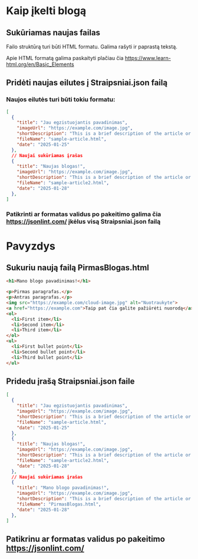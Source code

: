 # Kaip įkelti blogą

## Sukūriamas naujas failas

Failo struktūrą turi būti HTML formatu.
Galima rašyti ir paprastą tekstą.

Apie HTML formatą galima paskaityti plačiau čia https://www.learn-html.org/en/Basic_Elements

## Pridėti naujas eilutes į Straipsniai.json failą

### Naujos eilutės turi būti tokiu formatu:

```json
[
  {
    "title": "Jau egzistuojantis pavadinimas",
    "imageUrl": "https://example.com/image.jpg",
    "shortDescription": "This is a brief description of the article or content that gives the user an idea of what it's about.",
    "fileName": "sample-article.html",
    "date": "2025-01-25"
  },
  // Naujai sukūriamas įrašas
  {
    "title": "Naujas blogas!",
    "imageUrl": "https://example.com/image.jpg",
    "shortDescription": "This is a brief description of the article or content that gives the user an idea of what it's about.",
    "fileName": "sample-article2.html",
    "date": "2025-01-28"
  },
]
```
### Patikrinti ar formatas validus po pakeitimo galima čia https://jsonlint.com/ įkėlus visą Straipsniai.json failą



# Pavyzdys

## Sukuriu naują failą PirmasBlogas.html

```html
<h1>Mano blogo pavadinimas!</h1>

<p>Pirmas paragrafas.</p>
<p>Antras paragrafas.</p>
<img src="https://example.com/cloud-image.jpg" alt="Nuotraukyte">
<a href="https://example.com">Taip pat čia galite pažiūrėti nuorodą</a>
<ol>
  <li>First item</li>
  <li>Second item</li>
  <li>Third item</li>
</ol>
<ul>
  <li>First bullet point</li>
  <li>Second bullet point</li>
  <li>Third bullet point</li>
</ul>
```

## Pridedu įrašą Straipsniai.json faile

```json
[
  {
    "title": "Jau egzistuojantis pavadinimas",
    "imageUrl": "https://example.com/image.jpg",
    "shortDescription": "This is a brief description of the article or content that gives the user an idea of what it's about.",
    "fileName": "sample-article.html",
    "date": "2025-01-25"
  },
  {
    "title": "Naujas blogas!",
    "imageUrl": "https://example.com/image.jpg",
    "shortDescription": "This is a brief description of the article or content that gives the user an idea of what it's about.",
    "fileName": "sample-article2.html",
    "date": "2025-01-28"
  },
  // Naujai sukūriamas įrašas
  {
    "title": "Mano blogo pavadinimas!",
    "imageUrl": "https://example.com/image.jpg",
    "shortDescription": "This is a brief description of the article or content that gives the user an idea of what it's about.",
    "fileName": "PirmasBlogas.html",
    "date": "2025-01-28"
  },
]
```

## Patikrinu ar formatas validus po pakeitimo https://jsonlint.com/
